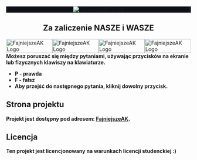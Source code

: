 <p align="center" width="100%" style="background-color: #0d1117;">
    <a href="https://miskox.github.io/FajniejszeAK"><img src="https://miskox.github.io/FajniejszeAK/static/media/logo.8b70dfa0adfdabfb5699.png" alt="FajniejszeAK Logo" /></a>
</p>
<h2 align="center">Za zaliczenie NASZE i WASZE</h2>

<div width="100%" style="display: grid; grid-template-columns: repeat(4, 1fr); grid-template-rows: 1fr;">
    <img src="https://miskox.github.io/FajniejszeAK/static/media/logo.8b70dfa0adfdabfb5699.png" alt="FajniejszeAK Logo" style="object-fit: contain; width: 100%; height: 100%;"/>
    <img src="https://miskox.github.io/FajniejszeAK/static/media/logo.8b70dfa0adfdabfb5699.png" alt="FajniejszeAK Logo" style="object-fit: contain; width: 100%; height: 100%;"/>
    <img src="https://miskox.github.io/FajniejszeAK/static/media/logo.8b70dfa0adfdabfb5699.png" alt="FajniejszeAK Logo" style="object-fit: contain; width: 100%; height: 100%;"/>
    <img src="https://miskox.github.io/FajniejszeAK/static/media/logo.8b70dfa0adfdabfb5699.png" alt="FajniejszeAK Logo" style="object-fit: contain; width: 100%; height: 100%;"/>
</div>
<strong>Możesz poruszać się między pytaniami, używając przycisków na ekranie lub fizycznych klawiszy na klawiaturze.</strong>

<ul>
    <li><strong>P - prawda</strong></li>
    <li><strong>F - fałsz</strong></li>
    <li><strong>Aby przejść do następnego pytania, kliknij dowolny przycisk.</strong></li>
</ul>
<h2>Strona projektu</h2>
<strong>Projekt jest dostępny pod adresem: <a href="https://miskox.github.io/FajniejszeAK/">FajniejszeAK</a>.</strong>

<h2>Licencja</h2>
<strong>Ten projekt jest licencjonowany na warunkach licencji studenckiej :)</strong>
